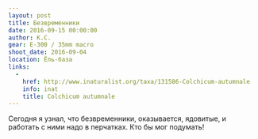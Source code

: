 ```yaml
---
layout: post
title: Безвременники
date: 2016-09-15 00:00:00
author: К.С.
gear: E-300 / 35mm macro
shoot_date: 2016-09-04
location: Ёль-база
links:
  -
    href: http://www.inaturalist.org/taxa/131586-Colchicum-autumnale
    info: inat
    title: Colchicum autumnale
---
```


Сегодня я узнал, что безвременники, оказывается, ядовитые, и работать с ними надо в перчатках. Кто бы мог подумать!
